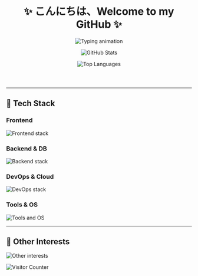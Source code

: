 <!DOCTYPE html>
<html lang="ja">
<body>
  <header>
    <h1>✨ こんにちは、Welcome to my GitHub ✨</h1>
    <img 
      src="https://readme-typing-svg.herokuapp.com?font=Fira+Code&pause=1000&center=true&vCenter=true&width=435&lines=Fullstack+Developer;DevOps+Engineer;Lover+of+Clean+Code" 
      alt="Typing animation">
    <div class="stats">
      <p>
        <img src="https://github-readme-stats-neon-chi-38.vercel.app/api?username=KagurazakaIris&show_icons=true&theme=tokyonight&hide_rank=false&count_private=true" alt="GitHub Stats">
      </p>
      <p>
        <img src="https://github-readme-stats-neon-chi-38.vercel.app/api/top-langs/?username=KagurazakaIris&layout=compact&theme=tokyonight" alt="Top Languages">
      </p>
    </div>
  </header>

  <hr>

  <section>
    <h2>🧠 Tech Stack</h2>
<h3>Frontend</h3>
<div class="icon-row">
    <img src="https://skillicons.dev/icons?i=html,css,js,vue,react,tailwind" alt="Frontend stack">
</div>

<h3>Backend & DB</h3>
<div class="icon-row">
    <img src="https://skillicons.dev/icons?i=py,fastapi,flask,graphql,mysql,postgres,mongodb" alt="Backend stack">
</div>

<h3>DevOps & Cloud</h3>
<div class="icon-row">
    <img src="https://skillicons.dev/icons?i=docker,kubernetes,githubactions,azure,gcp,vercel" alt="DevOps stack">
</div>

<h3>Tools & OS</h3>
<div class="icon-row">
    <img src="https://skillicons.dev/icons?i=vscode,pycharm,git,github,arch,ubuntu,windows" alt="Tools and OS">
</div>
  </section>

  <hr>

  <section>
    <h2>🧩 Other Interests</h2>
    <div class="icon-row">
      <img src="https://skillicons.dev/icons?i=ai,tensorflow,jenkins,postman,grafana,rabbitmq,firebase" alt="Other interests">
    </div>
  </section>

  <footer>
    <p>
      <img src="https://visitor-badge.laobi.icu/badge?page_id=KagurazakaIris" alt="Visitor Counter">
    </p>
  </footer>

</body>
</html>
